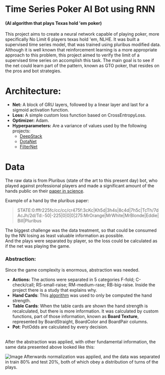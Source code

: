 # Time Series Poker AI Bot using RNN
#### (AI algorithm that plays Texas hold 'em poker)
This project aims to create a neural network capable of playing poker, more specifically No Limit 6 players texas hold 'em, NLHE. 
It was built a supervised time series model, that was trained using pluribus modified data.
Although it is well known that reinforcement learning is a more appropriate approach to this problem, this project aimed to verify the limit of a supervised time series on accomplish this task. 
The main goal is to see if the net could learn part of the pattern, known as GTO poker, that resides on the pros and bot strategies.

# Architecture:
* **Net:** A block of GRU layers, followed by a linear layer and last for a sigmoid activation function.
* **Loss:** A simple custom loss function based on CrossEntropyLoss.
* **Optimizer:** Adam.
* **Hyperparameters:** Are a variance of values used by the following projects:
   * [DeepStack](https://science.sciencemag.org/content/356/6337/508)
   * [DotaNet](https://ieeexplore.ieee.org/document/8499076)
   * [FilterNet](https://www.preprints.org/manuscript/202002.0318/v1)

# Data
The raw data is from Pluribus (state of the art to this present day) bot, who played against professional players and made a significant amount of the hands public on their [paper in science](https://science.sciencemag.org/content/365/6456/885).

Example of a hand by the pluribus paper:
> STATE:0:fffr225fc/cc/cc/cr475f:3cKc|Kh5d|3h4s|8c4d|7h5c|TcTh/7dAcJh/2d/Td:-50|-225|0|0|0|275:MrOrange|MrWhite|MrBlonde|Eddie|Bill|Pluribus

The biggest challenge was the data treatment, so that could be consumed by the NN losing as least valuable information as possible.<br>
And the plays were separated by player, so the loss could be calculated as if the net was playing the game. 

### Abstraction:
Since the game complexity is enormous, abstraction was needed.
* **Actions:** The actions were separated in 5 categories F-fold; C-check/call; RS-small-raise; RM-medium-rase; RB-big-raise. Inside the project there is a study that explains why.
* **Hand Cards**: This [algorithm](https://github.com/ihendley/treys) was used to only be computed the hand strength.
* **Table Cards**: When the table cards are shown the hand strength is recalculated, but there is more information. It was calculated by custom functions, part of those information, known as **Board Texture**, represented by BoardStraight, BoardColor and BoardPair columns.
* **Pot**: PotOdds are calculated by every decision.
<br>
After the abstraction was applied, with other fundamental information, the same data presented above looked like this:
  
  
![Image](https://github.com/BrenoCPimenta/PokerRNN/blob/master/img/data_table.jpg?raw=true)
Afterwards normalization was applied, and the data was separated in train 80% and test 20%, both of which obey a distribution of turns of the plays.
